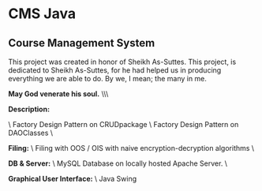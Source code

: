 # CMS Java
## Course Management System
This project was created in honor of Sheikh As-Suttes. This project, is dedicated to Sheikh As-Suttes, for he had helped us in producing everything we are able to do. By we, I mean; the many in me.

**May God venerate his soul.**
\\\\\\

**Description:** 

\\
    Factory Design Pattern on CRUDpackage 
    \\
    Factory Design Pattern on DAOClasses 
    \\

**Filing:** 
\\
Filing with OOS / OIS with naive encryption-decryption algorithms 
\\

**DB & Server:** 
\\
MySQL Database on locally hosted Apache Server. 
\\

**Graphical User Interface:** 
\\
Java Swing